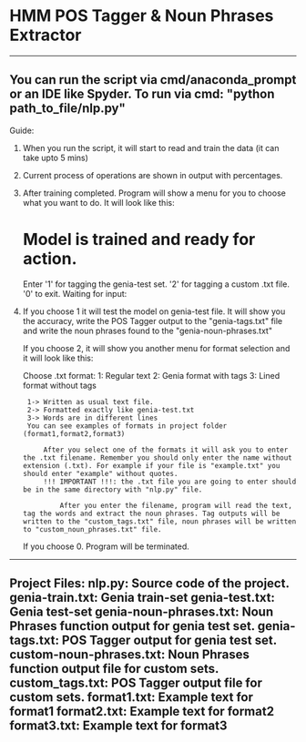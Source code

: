 # HMM POS Tagger & Noun Phrases Extractor
------------------------------------------
You can run the script via cmd/anaconda_prompt or an IDE like Spyder.
To run via cmd: "python path_to_file/nlp.py"
------------------------------------------
Guide:
1. When you run the script, it will start to read and train the data (it can take upto 5 mins)
2. Current process of operations are shown in output with percentages.
3. After training completed. Program will show a menu for you to choose what you want to do. It will look like this:
	
	Model is trained and ready for action.
	=====================================
	Enter 
	'1' for tagging the genia-test set.
	'2' for tagging a custom .txt file.
	'0' to exit.
	Waiting for input:

4. 	
	If you choose 1 it will test the model on genia-test file. It will show you the accuracy, write the POS Tagger output to the "genia-tags.txt" file and write the noun phrases found to the "genia-noun-phrases.txt"
	
	If you choose 2, it will show you another menu for format selection and it will look like this:

	Choose .txt format:
	1: Regular text
	2: Genia format with tags
	3: Lined format without tags

		1-> Written as usual text file.
		2-> Formatted exactly like genia-test.txt
		3-> Words are in different lines
		You can see examples of formats in project folder (format1,format2,format3)

			After you select one of the formats it will ask you to enter the .txt filename. Remember you should only enter the name without extension (.txt). For example if your file is "example.txt" you should enter "example" without quotes.
			!!! IMPORTANT !!!: the .txt file you are going to enter should be in the same directory with "nlp.py" file.

				After you enter the filename, program will read the text, tag the words and extract the noun phrases. Tag outputs will be written to the "custom_tags.txt" file, noun phrases will be written to "custom_noun_phrases.txt" file.

	If you choose 0. Program will be terminated.

------------------------------------------
Project Files:
	nlp.py: Source code of the project.
	genia-train.txt: Genia train-set
	genia-test.txt: Genia test-set
	genia-noun-phrases.txt: Noun Phrases function output for genia test set.
	genia-tags.txt: POS Tagger output for genia test set.
	custom-noun-phrases.txt: Noun Phrases function output file for custom sets.
	custom_tags.txt: POS Tagger output file for custom sets.
	format1.txt: Example text for format1
	format2.txt: Example text for format2
	format3.txt: Example text for format3
------------------------------------------
